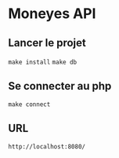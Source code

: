 # Moneyes API 
## Lancer le projet
`make install`
`make db`
## Se connecter au php
``make connect``
## URL
``http://localhost:8080/``

